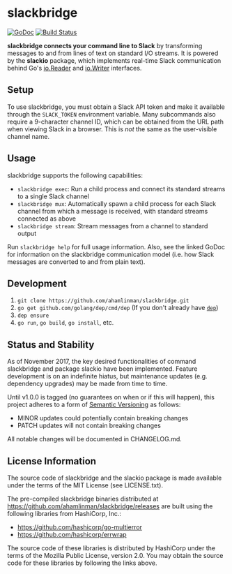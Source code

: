 # slackbridge

[![GoDoc](https://godoc.org/github.com/ahamlinman/slackbridge?status.svg)](https://godoc.org/github.com/ahamlinman/slackbridge)
[![Build Status](https://travis-ci.org/ahamlinman/slackbridge.svg?branch=master)](https://travis-ci.org/ahamlinman/slackbridge)

**slackbridge connects your command line to Slack** by transforming messages to
and from lines of text on standard I/O streams. It is powered by the
**slackio** package, which implements real-time Slack communication behind Go's
[io.Reader] and [io.Writer] interfaces.

[io.Reader]: https://golang.org/pkg/io/#Reader
[io.Writer]: https://golang.org/pkg/io/#Writer

## Setup

To use slackbridge, you must obtain a Slack API token and make it available
through the `SLACK_TOKEN` environment variable. Many subcommands also require a
9-character channel ID, which can be obtained from the URL path when viewing
Slack in a browser. This is _not_ the same as the user-visible channel name.

## Usage

slackbridge supports the following capabilities:

* `slackbridge exec`: Run a child process and connect its standard streams to a
  single Slack channel
* `slackbridge mux`: Automatically spawn a child process for each Slack channel
  from which a message is received, with standard streams connected as above
* `slackbridge stream`: Stream messages from a channel to standard output

Run `slackbridge help` for full usage information. Also, see the linked GoDoc
for information on the slackbridge communication model (i.e. how Slack messages
are converted to and from plain text).

## Development

1. `git clone https://github.com/ahamlinman/slackbridge.git`
1. `go get github.com/golang/dep/cmd/dep` (If you don't already have [`dep`])
1. `dep ensure`
1. `go run`, `go build`, `go install`, etc.

[`dep`]: https://github.com/golang/dep

## Status and Stability

As of November 2017, the key desired functionalities of command slackbridge and
package slackio have been implemented. Feature development is on an indefinite
hiatus, but maintenance updates (e.g. dependency upgrades) may be made from
time to time.

Until v1.0.0 is tagged (no guarantees on when or if this will happen), this
project adheres to a form of [Semantic Versioning] as follows:

* MINOR updates could potentially contain breaking changes
* PATCH updates will not contain breaking changes

All notable changes will be documented in CHANGELOG.md.

[Semantic Versioning]: http://semver.org/spec/v2.0.0.html

## License Information

The source code of slackbridge and the slackio package is made available under
the terms of the MIT License (see LICENSE.txt).

The pre-compiled slackbridge binaries distributed at
https://github.com/ahamlinman/slackbridge/releases are built using the
following libraries from HashiCorp, Inc.:

* https://github.com/hashicorp/go-multierror
* https://github.com/hashicorp/errwrap

The source code of these libraries is distributed by HashiCorp under the terms
of the Mozilla Public License, version 2.0. You may obtain the source code for
these libraries by following the links above.
